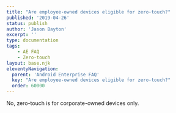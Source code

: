 ```yaml
---
title: "Are employee-owned devices eligible for zero-touch?"
published: '2019-04-26'
status: publish
author: 'Jason Bayton'
excerpt: ''
type: documentation
tags: 
    - AE FAQ
    - Zero-touch
layout: base.njk
eleventyNavigation:
  parent: 'Android Enterprise FAQ'
  key: "Are employee-owned devices eligible for zero-touch?"
  order: 60000
--- 
```

No, zero-touch is for corporate-owned devices only.

